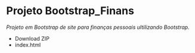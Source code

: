 # Projeto Bootstrap_Finans

*Projeto em Bootstrap de site para finanças pessoais ultilizando Bootstrap.*

- Download ZIP
- index.html
